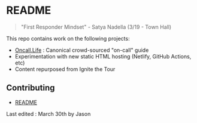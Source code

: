 # README

>"First Responder Mindset" - Satya Nadella (3/19 - Town Hall)

This repo contains work on the following projects:

- [Oncall.Life](https://oncall.life) : Canonical crowd-sourced "on-call" guide
- Experimentation with new static HTML hosting (Netlify, GitHub Actions, etc)
- Content repurposed from Ignite the Tour

## Contributing

- [README](contribute/README.md)

Last edited : March 30th by Jason